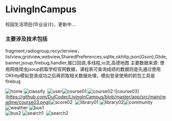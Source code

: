 # LivingInCampus
校园生活项目(毕业设计)，更新中... 
### 主要涉及技术包括
 fragment,radiogroup,recyclerview，listview,gridview,webview,SharedPreferences,sqlite,okhttp,json(Gson),Glide,banner,jsoup,firebug,handler,接口回调,多线程,io流,高德地图 
 主要数据来源:&nbsp;使用网络爬虫jsoup抓取学校官网数据，课程表可查询成绩的数据则是先通过使用OKhttp模拟登录成功之后再抓取相关数据处理，模拟登录使用的抓包工具是firebug
 
![home](https://github.com/DulCoder/LivingInCampus/blob/master/app/src/main/readme/home01.png)&nbsp;![classify](https://github.com/DulCoder/LivingInCampus/blob/master/app/src/main/readme/classify01.png) 
&nbsp;![user](https://github.com/DulCoder/LivingInCampus/blob/master/app/src/main/readme/user01.png)![course01](https://github.com/DulCoder/LivingInCampus/blob/master/app/src/main/readme/course01.png)&nbsp;![course02](https://github.com/DulCoder/LivingInCampus/blob/master/app/src/main/readme/course02.png)&nbsp;![course03] (https://github.com/DulCoder/LivingInCampus/blob/master/app/src/main/readme/course03.png)![score02](https://github.com/DulCoder/LivingInCampus/blob/master/app/src/main/readme/score02.png)
&nbsp;![library01](https://github.com/DulCoder/LivingInCampus/blob/master/app/src/main/readme/library01.png)&nbsp;![library02](https://github.com/DulCoder/LivingInCampus/blob/master/app/src/main/readme/library02.png)![community](https://github.com/DulCoder/LivingInCampus/blob/master/app/src/main/readme/community01.png) 
&nbsp;![weather](https://github.com/DulCoder/LivingInCampus/blob/master/app/src/main/readme/weather01.png)&nbsp;![bus1](https://github.com/DulCoder/LivingInCampus/blob/master/app/src/main/readme/bus01.png)  
![bus2](https://github.com/DulCoder/LivingInCampus/blob/master/app/src/main/readme/bus02.png)&nbsp;![search1](https://github.com/DulCoder/LivingInCampus/blob/master/app/src/main/readme/search01.png) 
&nbsp;![search2](https://github.com/DulCoder/LivingInCampus/blob/master/app/src/main/readme/search02.png)
